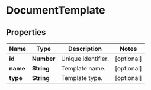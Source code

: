 # DocumentTemplate

## Properties

Name | Type | Description | Notes
------------ | ------------- | ------------- | -------------
**id** | **Number** | Unique identifier. | [optional] 
**name** | **String** | Template name. | [optional] 
**type** | **String** | Template type. | [optional] 


